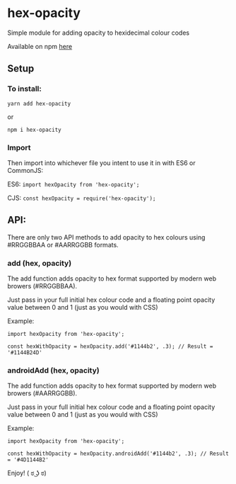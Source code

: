 # hex-opacity

Simple module for adding opacity to hexidecimal colour codes

Available on npm [here](https://www.npmjs.com/package/hex-opacity)

## Setup

### To install:

`yarn add hex-opacity`

or

`npm i hex-opacity`

### Import

Then import into whichever file you intent to use it in with ES6 or CommonJS:

ES6: `import hexOpacity from 'hex-opacity';`

CJS: `const hexOpacity = require('hex-opacity');`

## API:

There are only two API methods to add opacity to hex colours using #RRGGBBAA or #AARRGGBB formats.

### add (hex, opacity)

The add function adds opacity to hex format supported by modern web browers (#RRGGBBAA).

Just pass in your full initial hex colour code and a floating point opacity value between 0 and 1 (just as you would with CSS)

Example:
```
import hexOpacity from 'hex-opacity';

const hexWithOpacity = hexOpacity.add('#1144b2', .3); // Result = '#1144B24D'
```

### androidAdd (hex, opacity)

The add function adds opacity to hex format supported by modern web browers (#AARRGGBB).

Just pass in your full initial hex colour code and a floating point opacity value between 0 and 1 (just as you would with CSS)

Example:
```
import hexOpacity from 'hex-opacity';

const hexWithOpacity = hexOpacity.androidAdd('#1144b2', .3); // Result = '#4D1144B2'
```


Enjoy! ( ಠ ͜ʖ ಠ)
